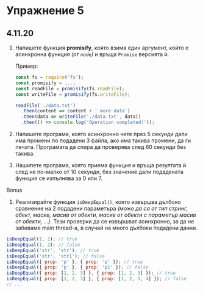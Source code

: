 # Упражнение 5
## 4.11.20

1. Напишете функция **promisify**, която взима един аргумент, който е асинхронна функция _(от `node`)_ и връща `Promise` версията ѝ.

    Пример:

    ```js
    const fs = require('fs');
    const promisify = ...;
    const readFile = promisify(fs.readFile);
    const writeFile = promisify(fs.writeFile);

    readFile('./data.txt')
      .then(content => content + ' more data')
      .then(data => writeFile('./data.txt', data))
      .then(() => console.log('Operation completed!'));
    ```

2. Напишете програма, която асинхронно чете през 5 секунди дали има промени по подадени 3 файла, ако има такива промени, да ги печата. Програмата да спира да проверява след 60 секунди без такива.

3. Нашипете програма, която приема функция и връща резултата ѝ след не по-малко от 10 секунди, без значение дали подадената функция се изпълнява за 0 или 7.

Bonus

1. Реализирайте функция `isDeepEqual()`, която извършва дълбоко сравнение на 2 подадени параметъра _(може да са от тип стринг, обект, масив, масив от обекти, масив от обекти с параметър масив от обекти, ...)_. Тези проверки да се извършват асинхронно, за да не забиваме main thread-a, в случай на много дълбоки подадени данни.

```javascript
isDeepEqual(1, 1); // true
isDeepEqual(1, 2); // false
isDeepEqual('str', 'str'); // true
isDeepEqual('str', 'str1'); // false
isDeepEqual({ prop: 'p' }, { prop: 'p' }); // true
isDeepEqual({ prop: 'p' }, { prop: 'p1' }); // false
isDeepEqual({ prop: [1, 2, 3] }, { prop: [1, 2, 3] }); // true
isDeepEqual({ prop: [1, 2, 3] }, { prop: [1, 2, 3, 4] }); // false
// ...
```
